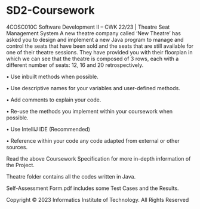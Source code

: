 # SD2-Coursework
4COSC010C Software Development II – CWK 22/23 | Theatre Seat Management System
A new theatre company called ‘New Theatre’ has asked you to design and implement a new Java program to manage and control the seats that have been sold and the seats that are still available for one of their theatre sessions. They have provided you with their floorplan in which we can see that the theatre is composed of 3 rows, each with a different number of seats: 12, 16 and 20 retrospectively.

• Use inbuilt methods when possible.

• Use descriptive names for your variables and user-defined methods.

• Add comments to explain your code.

• Re-use the methods you implement within your coursework when possible.

• Use IntelliJ IDE (Recommended)

• Reference within your code any code adapted from external or other sources.


Read the above Coursework Specification for more in-depth information of the Project.

Theatre folder contains all the codes written in Java.

Self-Assessment Form.pdf includes some Test Cases and the Results.

Copyright © 2023 Informatics Institute of Technology. All Rights Reserved
